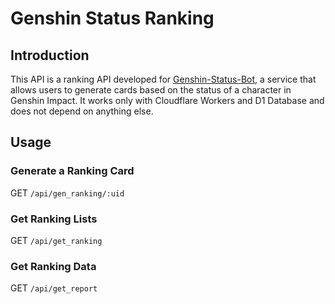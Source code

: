 # Genshin Status Ranking
## Introduction
This API is a ranking API developed for [Genshin-Status-Bot](https://github.com/CinnamonSea2073/Genshin-Discordbot), a service that allows users to generate cards based on the status of a character in Genshin Impact.
It works only with Cloudflare Workers and D1 Database and does not depend on anything else.

## Usage
### Generate a Ranking Card
GET `/api/gen_ranking/:uid`

### Get Ranking Lists
GET `/api/get_ranking`

### Get Ranking Data
GET `/api/get_report`
